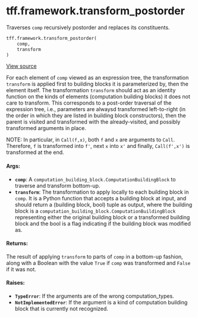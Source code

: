 <div itemscope itemtype="http://developers.google.com/ReferenceObject">
<meta itemprop="name" content="tff.framework.transform_postorder" />
<meta itemprop="path" content="Stable" />
</div>

# tff.framework.transform_postorder

Traverses `comp` recursively postorder and replaces its constituents.

```python
tff.framework.transform_postorder(
    comp,
    transform
)
```

<a target="_blank" href=http://github.com/tensorflow/federated/tree/master/tensorflow_federated/python/core/impl/transformation_utils.py>View
source</a>

<!-- Placeholder for "Used in" -->

For each element of `comp` viewed as an expression tree, the transformation
`transform` is applied first to building blocks it is parameterized by, then the
element itself. The transformation `transform` should act as an identity
function on the kinds of elements (computation building blocks) it does not care
to transform. This corresponds to a post-order traversal of the expression tree,
i.e., parameters are alwaysd transformed left-to-right (in the order in which
they are listed in building block constructors), then the parent is visited and
transformed with the already-visited, and possibly transformed arguments in
place.

NOTE: In particular, in `Call(f,x)`, both `f` and `x` are arguments to `Call`.
Therefore, `f` is transformed into `f'`, next `x` into `x'` and finally,
`Call(f',x')` is transformed at the end.

#### Args:

*   <b>`comp`</b>: A `computation_building_block.ComputationBuildingBlock` to
    traverse and transform bottom-up.
*   <b>`transform`</b>: The transformation to apply locally to each building
    block in `comp`. It is a Python function that accepts a building block at
    input, and should return a (building block, bool) tuple as output, where the
    building block is a `computation_building_block.ComputationBuildingBlock`
    representing either the original building block or a transformed building
    block and the bool is a flag indicating if the building block was modified
    as.

#### Returns:

The result of applying `transform` to parts of `comp` in a bottom-up fashion,
along with a Boolean with the value `True` if `comp` was transformed and `False`
if it was not.

#### Raises:

*   <b>`TypeError`</b>: If the arguments are of the wrong computation_types.
*   <b>`NotImplementedError`</b>: If the argument is a kind of computation
    building block that is currently not recognized.
